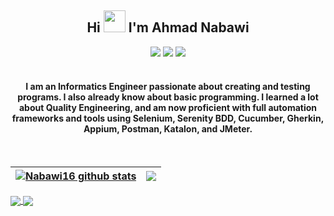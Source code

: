 <h2 align="center"> Hi
<img src="https://raw.githubusercontent.com/iampavangandhi/iampavangandhi/master/gifs/Hi.gif" width=35 />
 I'm Ahmad Nabawi
</h2>
  
<div align="center">
<a href="mailto:a.nabawi16@gmail.com"> <img src="http://img.shields.io/badge/-Gmail-D14836?style=flat&logo=gmail&logoColor=white"></a>
<a href="https://www.linkedin.com/in/ahmad-nabawi-2448341b4/"><img src="http://img.shields.io/badge/-LinkedIn-%230077B5.svg?style=flat&logo=linkedin&logoColor=white"></a>
<a href="https://t.me/Nabawi16"><img src="http://img.shields.io/badge/-Telegram-2CA5E0?style=flat&logo=telegram&logoColor=white"></a>
</div>
<br />

<h4 align="center">I am an Informatics Engineer passionate about creating and testing programs. I also already know about basic programming.
I learned a lot about Quality Engineering, and am now proficient with full automation frameworks and tools using Selenium, Serenity BDD, Cucumber, Gherkin, Appium, Postman, Katalon, and JMeter.
</h4>
<br/>

| <a href="https://github.com/nabawi16/github-readme-stats"><img align="center" src="https://github-readme-stats.vercel.app/api?username=nabawi16&show_icons=true&include_all_commits=true&theme=buefy&hide_border=true" alt="Nabawi16 github stats" /></a> | <a href="https://github.com/nabawi16/github-readme-stats"><img align="center" src="https://github-readme-stats.vercel.app/api/top-langs/?username=nabawi16&layout=compact&theme=buefy&hide_border=true" /></a> |
| ------------- | ------------- |

<a href="https://github.com/nabawi16/github-readme-stats">
  <img align="center" src="https://github-readme-stats.vercel.app/api/pin/?username=nabawi16&repo=github-readme-stats&theme=buefy" />
</a>
<a href="https://github.com/nabawi16/nabawi16.github.io">
  <img align="center" src="https://github-readme-stats.vercel.app/api/pin/?username=nabawi16&repo=anuraghazra.github.io&theme=buefy" />
</a>
